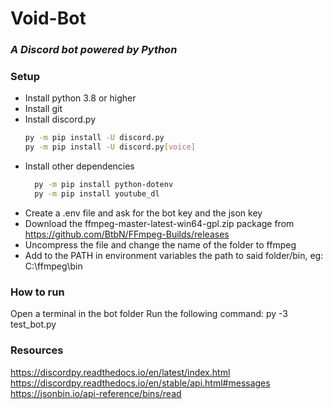 # Void-Bot

### _A Discord bot powered by Python_

### Setup

- Install python 3.8 or higher
- Install git
- Install discord.py
  ```sh
  py -m pip install -U discord.py
  py -m pip install -U discord.py[voice]
  ```
- Install other dependencies
  ```sh
    py -m pip install python-dotenv
    py -m pip install youtube_dl
  ```
- Create a .env file and ask for the bot key and the json key
- Download the ffmpeg-master-latest-win64-gpl.zip package from https://github.com/BtbN/FFmpeg-Builds/releases
- Uncompress the file and change the name of the folder to ffmpeg
- Add to the PATH in environment variables the path to said folder/bin, eg:
  C:\ffmpeg\bin

### How to run

Open a terminal in the bot folder
Run the following command: py -3 test_bot.py

### Resources

https://discordpy.readthedocs.io/en/latest/index.html \
https://discordpy.readthedocs.io/en/stable/api.html#messages \
https://jsonbin.io/api-reference/bins/read
